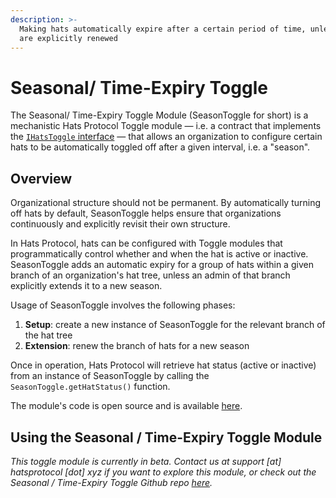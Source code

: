 ```yaml
---
description: >-
  Making hats automatically expire after a certain period of time, unless they
  are explicitly renewed
---
```


# Seasonal/ Time-Expiry Toggle

The Seasonal/ Time-Expiry Toggle Module (SeasonToggle for short) is a mechanistic Hats Protocol Toggle module — i.e. a contract that implements the [`IHatsToggle` interface](https://github.com/Hats-Protocol/hats-protocol/src/Interfaces/IHatsToggle.sol) — that allows an organization to configure certain hats to be automatically toggled off after a given interval, i.e. a "season".

## **Overview**

Organizational structure should not be permanent. By automatically turning off hats by default, SeasonToggle helps ensure that organizations continuously and explicitly revisit their own structure.&#x20;

In Hats Protocol, hats can be configured with Toggle modules that programmatically control whether and when the hat is active or inactive. SeasonToggle adds an automatic expiry for a group of hats within a given branch of an organization's hat tree, unless an admin of that branch explicitly extends it to a new season.

Usage of SeasonToggle involves the following phases:

1. **Setup**: create a new instance of SeasonToggle for the relevant branch of the hat tree
2. **Extension**: renew the branch of hats for a new season

Once in operation, Hats Protocol will retrieve hat status (active or inactive) from an instance of SeasonToggle by calling the `SeasonToggle.getHatStatus()` function.

The module's code is open source and is available [here](https://github.com/Hats-Protocol/season-toggle).

## **Using the Seasonal / Time-Expiry Toggle Module**

_This toggle module is currently in beta. Contact us at support \[at] hatsprotocol \[dot] xyz if you want to explore this module, or check out the Seasonal / Time-Expiry Toggle Github repo_ [_here_](https://github.com/Hats-Protocol/season-toggle)_._
